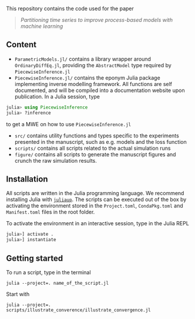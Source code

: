 This repository contains the code used for the paper 

> *Partitioning time series to improve process-based models with machine learning*

## Content

- `ParametricModels.jl/` contains a library wrapper around `OrdinaryDiffEq.jl`, providing the `AbstractModel` type required by `PiecewiseInference.jl`
- `PiecewiseInference.jl/` contains the eponym Julia package implementing inverse modelling framework. All functions are self documented, and will be compiled into a documentation website upon publication. In a Julia session, type
```julia
julia> using PiecewiseInference
julia> ?inference
```
to get a MWE on how to use `PiecewiseInference.jl`
- `src/` contains utility functions and types specific to the experiments presented in the manuscript, such as e.g. models and the loss function
- `scripts/` contains all scripts related to the actual simulation runs
- `figure/` contains all scripts to generate the manuscript figures and crunch the raw simulation results.


## Installation
All scripts are written in the Julia programming language. We recommend installing Julia with [`juliaup`](https://github.com/JuliaLang/juliaup).
The scripts can be executed out of the box by activating the environment stored in the `Project.toml`, `CondaPkg.toml` and `Manifest.toml` files in the root folder.

To activate the environment in an interactive session, type in the Julia REPL

```julia
julia>] activate .
julia>] instantiate
```


## Getting started
To run a script, type in the terminal
```
julia --project=. name_of_the_script.jl
```

Start with
```
julia --project=. scripts/illustrate_converence/illustrate_convergence.jl
```